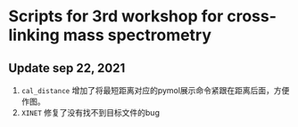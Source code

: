 # Scripts for 3rd workshop for cross-linking mass spectrometry
## Update sep 22, 2021
1. `cal_distance` 增加了将最短距离对应的pymol展示命令紧跟在距离后面，方便作图。
2. `XINET` 修复了没有找不到目标文件的bug